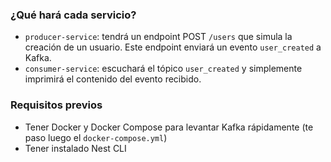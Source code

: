 ### ¿Qué hará cada servicio?

- `producer-service`: tendrá un endpoint POST `/users` que simula la creación de un usuario. Este endpoint enviará un evento `user_created` a Kafka.
- `consumer-service`: escuchará el tópico `user_created` y simplemente imprimirá el contenido del evento recibido.

### Requisitos previos

- Tener Docker y Docker Compose para levantar Kafka rápidamente (te paso luego el `docker-compose.yml`)
- Tener instalado Nest CLI